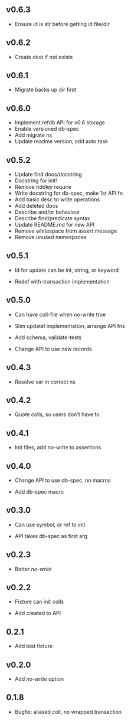 ## v0.6.3

- Ensure id is str before getting id file/dir

## v0.6.2

- Create dest if not exists

## v0.6.1

- Migrate backs up dir first

## v0.6.0

- Implement refdb API for v0.6 storage
- Enable versioned db-spec
- Add migrate ns
- Update readme version, add auto task

## v0.5.2

- Update find docs/docstring
- Docstring for init!
- Remove riddley require
- Write docstring for db-spec, make 1st API fn
- Add basic desc to write operations
- Add deleted docs
- Describe and/or behaviour
- Describe find/predicate syntax
- Update README.md for new API
- Remove whitespace from assert message
- Remove unused namespaces

## v0.5.1

 - Id for update can be int, string, or keyword

- Redef with-transaction implementation

## v0.5.0

 - Can have coll-file when no-write true

- Slim update! implementation, arrange API fns

- Add schema, validate-tests

- Change API to use new records

## v0.4.3

 - Resolve var in correct ns

## v0.4.2

 - Quote colls, so users don't have to

## v0.4.1

 - Init files, add no-write to assertions

## v0.4.0

- Change API to use db-spec, no macros

- Add db-spec macro

## v0.3.0

 - Can use symbol, or ref to init

- API takes db-spec as first arg

## v0.2.3

 - Better *no-write*

## v0.2.2

- Fixture can init colls

- Add created to API

## 0.2.1

 - Add test fixture

## v0.2.0

 - Add *no-write* option

## 0.1.8

 - Bugfix: aliased coll, no wrapped transaction

